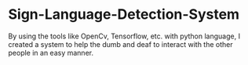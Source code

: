 # Sign-Language-Detection-System
By using the tools like OpenCv, Tensorflow, etc. with python language, I created a system to help the dumb and deaf to interact with the other people in an easy manner.
